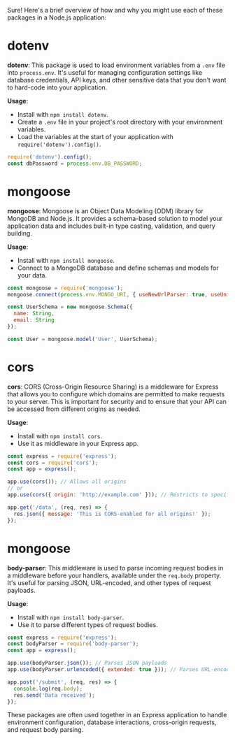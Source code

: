 Sure! Here's a brief overview of how and why you might use each of these packages in a Node.js application:

# dotenv
**dotenv**: This package is used to load environment variables from a `.env` file into `process.env`. It's useful for managing configuration settings like database credentials, API keys, and other sensitive data that you don't want to hard-code into your application. 

   **Usage**:
   - Install with `npm install dotenv`.
   - Create a `.env` file in your project's root directory with your environment variables.
   - Load the variables at the start of your application with `require('dotenv').config()`.

   ```js
   require('dotenv').config();
   const dbPassword = process.env.DB_PASSWORD;
   ```

# mongoose

 **mongoose**: Mongoose is an Object Data Modeling (ODM) library for MongoDB and Node.js. It provides a schema-based solution to model your application data and includes built-in type casting, validation, and query building.

   **Usage**:
   - Install with `npm install mongoose`.
   - Connect to a MongoDB database and define schemas and models for your data.

   ```js
   const mongoose = require('mongoose');
   mongoose.connect(process.env.MONGO_URI, { useNewUrlParser: true, useUnifiedTopology: true });

   const UserSchema = new mongoose.Schema({
     name: String,
     email: String
   });

   const User = mongoose.model('User', UserSchema);
   ```

# cors

 **cors**: CORS (Cross-Origin Resource Sharing) is a middleware for Express that allows you to configure which domains are permitted to make requests to your server. This is important for security and to ensure that your API can be accessed from different origins as needed.

   **Usage**:
   - Install with `npm install cors`.
   - Use it as middleware in your Express app.

   ```js
   const express = require('express');
   const cors = require('cors');
   const app = express();

   app.use(cors()); // Allows all origins
   // or
   app.use(cors({ origin: 'http://example.com' })); // Restricts to specific origin

   app.get('/data', (req, res) => {
     res.json({ message: 'This is CORS-enabled for all origins!' });
   });
   ```

# mongoose

**body-parser**: This middleware is used to parse incoming request bodies in a middleware before your handlers, available under the `req.body` property. It's useful for parsing JSON, URL-encoded, and other types of request payloads.

   **Usage**:
   - Install with `npm install body-parser`.
   - Use it to parse different types of request bodies.

   ```js
   const express = require('express');
   const bodyParser = require('body-parser');
   const app = express();

   app.use(bodyParser.json()); // Parses JSON payloads
   app.use(bodyParser.urlencoded({ extended: true })); // Parses URL-encoded payloads

   app.post('/submit', (req, res) => {
     console.log(req.body);
     res.send('Data received');
   });
   ```

These packages are often used together in an Express application to handle environment configuration, database interactions, cross-origin requests, and request body parsing.